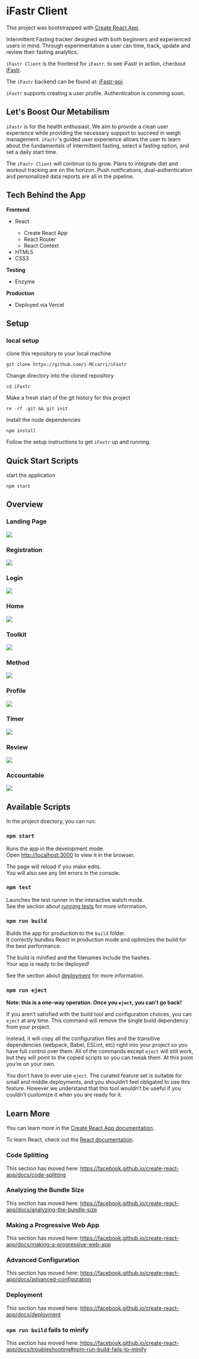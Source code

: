 # iFastr Client

This project was bootstrapped with [Create React App](https://github.com/facebook/create-react-app).

Intermittent Fasting tracker designed with both beginners and experienced users in mind. Through experimentation a user can time, track, update and review their fasting analytics. 

```iFastr Client``` is the frontend for ```iFastr```. to see iFastr in action, checkout <a href=''>iFastr</a>.

The ```iFastr``` backend can be found at: <a href=''>iFastr-api</a>.

```iFastr``` supports creating a user profile. Authentication is comming soon.

## Let's Boost Our Metabilism

```iFastr``` is for the health enthusiast. We aim to provide a clean user experience while providing the necessary support to succeed in weigh management. ```iFastr```'s guided user experience allows the user to learn about the fundamentals of intermittent fasting, select a fasting option, and set a daily start time. 

The ```iFastr Client``` will continue to to grow. Plans to integrate diet and workout tracking are on the horizon. Push notifications, dual-authentication and personalized data reports are all in the pipeline. 

## Tech Behind the App

<strong>Frontend</strong>
<ul>
<li>React</li>
<ul>
<li>Create React App</li>
<li>React Router</li>
<li>React Context</li>
</ul>
<li>HTML5</li>
<li>CSS3</li>
</ul>

<strong>Testing</strong>
<ul>
<li>Enzyme</li>
</ul>

<strong>Production</strong>
<ul>
<li>Deployed via Vercel</li>
</ul>

## Setup

### local setup

clone this repository to your local machine

```git clone https://github.com/i-MCcarri/iFastr```

Change directory into the cloned repository

``` cd iFastr ```

Make a fresh start of the git history for this project

```re -rf .git && git init```

Install the node dependencies

```npm install```

Follow the setup instructions to get ```iFastr``` up and running.

## Quick Start Scripts

start the application

```npm start``` 

## Overview

### Landing Page

<img src='https://github.com/i-MCcarri/iFastr/blob/main/src/images/splash.png?raw=true'/>

### Registration

<img src='https://github.com/i-MCcarri/iFastr/blob/main/src/images/reg.png?raw=true'/>

### Login

<img src='https://github.com/i-MCcarri/iFastr/blob/main/src/images/login.png?raw=true'/>

### Home

<img src='https://github.com/i-MCcarri/iFastr/blob/main/src/images/home.png?raw=true'/>

### Toolkit

<img src='https://github.com/i-MCcarri/iFastr/blob/main/src/images/toolkit.png?raw=true'/>

### Method

<img src='https://github.com/i-MCcarri/iFastr/blob/main/src/images/method.png?raw=true'/>

### Profile

<img src='https://github.com/i-MCcarri/iFastr/blob/main/src/images/profile.png?raw=true'/>

### Timer

<img src='https://github.com/i-MCcarri/iFastr/blob/main/src/images/timer.png?raw=true'/>

### Review

<img src='https://github.com/i-MCcarri/iFastr/blob/main/src/images/review.png?raw=true'/>

### Accountable

<img src='https://github.com/i-MCcarri/iFastr/blob/main/src/images/accountable.png?raw=true'/>

## Available Scripts

In the project directory, you can run:

### `npm start`

Runs the app in the development mode.<br />
Open [http://localhost:3000](http://localhost:3000) to view it in the browser.

The page will reload if you make edits.<br />
You will also see any lint errors in the console.

### `npm test`

Launches the test runner in the interactive watch mode.<br />
See the section about [running tests](https://facebook.github.io/create-react-app/docs/running-tests) for more information.

### `npm run build`

Builds the app for production to the `build` folder.<br />
It correctly bundles React in production mode and optimizes the build for the best performance.

The build is minified and the filenames include the hashes.<br />
Your app is ready to be deployed!

See the section about [deployment](https://facebook.github.io/create-react-app/docs/deployment) for more information.

### `npm run eject`

**Note: this is a one-way operation. Once you `eject`, you can’t go back!**

If you aren’t satisfied with the build tool and configuration choices, you can `eject` at any time. This command will remove the single build dependency from your project.

Instead, it will copy all the configuration files and the transitive dependencies (webpack, Babel, ESLint, etc) right into your project so you have full control over them. All of the commands except `eject` will still work, but they will point to the copied scripts so you can tweak them. At this point you’re on your own.

You don’t have to ever use `eject`. The curated feature set is suitable for small and middle deployments, and you shouldn’t feel obligated to use this feature. However we understand that this tool wouldn’t be useful if you couldn’t customize it when you are ready for it.

## Learn More

You can learn more in the [Create React App documentation](https://facebook.github.io/create-react-app/docs/getting-started).

To learn React, check out the [React documentation](https://reactjs.org/).

### Code Splitting

This section has moved here: https://facebook.github.io/create-react-app/docs/code-splitting

### Analyzing the Bundle Size

This section has moved here: https://facebook.github.io/create-react-app/docs/analyzing-the-bundle-size

### Making a Progressive Web App

This section has moved here: https://facebook.github.io/create-react-app/docs/making-a-progressive-web-app

### Advanced Configuration

This section has moved here: https://facebook.github.io/create-react-app/docs/advanced-configuration

### Deployment

This section has moved here: https://facebook.github.io/create-react-app/docs/deployment

### `npm run build` fails to minify

This section has moved here: https://facebook.github.io/create-react-app/docs/troubleshooting#npm-run-build-fails-to-minify
